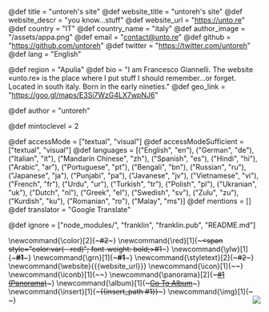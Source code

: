 <!--
Add here global page variables to use throughout your
website.
The website_* must be defined for the RSS to work
-->

@def title = "untoreh's site"
@def website_title = "untoreh's site"
@def website_descr = "you know...stuff"
@def website_url = "https://unto.re"
@def country = "IT"
@def country_name = "italy"
@def author_image = "/assets/appa.png"
@def email = "contact@unto.re"
@def github = "https://github.com/untoreh"
@def twitter = "https://twitter.com/untoreh"
@def lang = "English"

<!-- tag_page_path = "tags" -->

@def region = "Apulia"
@def bio = "I am Francesco Giannelli. The website «unto.re» is the place where I put stuff I should remember...or forget. Located in south italy. Born in the early nineties."
@def geo_link = "https://goo.gl/maps/E3Si7WzG4LX7wpNJ6"

@def author = "untoreh"

@def mintoclevel = 2
<!-- https://schema.org/accessMode -->
@def accessMode = ["textual", "visual"]
@def accessModeSufficient = ["textual", "visual"]
@def languages = [("English", "en"), ("German", "de"), ("Italian", "it"), ("Mandarin Chinese", "zh"), ("Spanish", "es"), ("Hindi", "hi"), ("Arabic", "ar"), ("Portuguese", "pt"), ("Bengali", "bn"), ("Russian", "ru"), ("Japanese", "ja"), ("Punjabi", "pa"), ("Javanese", "jv"), ("Vietnamese", "vi"), ("French", "fr"), ("Urdu", "ur"), ("Turkish", "tr"), ("Polish", "pl"), ("Ukranian", "uk"), ("Dutch", "nl"), ("Greek", "el"), ("Swedish", "sv"), ("Zulu", "zu"), ("Kurdish", "ku"), ("Romanian", "ro"), ("Malay", "ms")]
@def mentions = []
@def translator = "Google Translate"

<!--
Add here files or directories that should be ignored by Franklin, otherwise
these files might be copied and, if markdown, processed by Franklin which
you might not want. Indicate directories by ending the name with a `/`.
-->

@def ignore = ["node_modules/", "franklin", "franklin.pub", "README.md"]

<!--
Add here global latex commands to use throughout your
pages. It can be math commands but does not need to be.
For instance:
* \newcommand{\phrase}{This is a long phrase to copy.}
-->

\newcommand{\color}[2]{~~~<span style="color:#1">#2</span>~~~}
\newcommand{\red}[1]{~~~<span style="color:var(--red)"; font-weight: bold;>#1</span>~~~}
\newcommand{\ylw}[1]{~~~<span style="color:var(--yellow); font-weight: bold;">#1</span>~~~}
\newcommand{\grn}[1]{~~~<span style="color:var(--green); font-weight: bold;">#1</span>~~~}
\newcommand{\styletext}[2]{~~~<span style="#1">#2</span>~~~}
\newcommand{\website}{{{website_url}}}
\newcommand{\icon}[1]{~~~<i class="fas #1 icon"></i>~~~}
\newcommand{\iconb}[1]{~~~<i class="fab #1 icon"></i>~~~}
\newcommand{\panorama}[2]{~~~<a href="#2" target="_blank">#1 (Panorama)</a>~~~}
\newcommand{\album}[1]{~~~<a href="#1" target="_blank">Go To Album</a>~~~}
\newcommand{\insert}[1]{~~~{{insert_path #1}}~~~}
\newcommand{\img}[1]{~~~<img src="/assets/posts/img/#1" style="float: right;">~~~}
